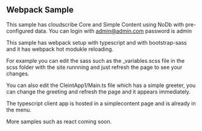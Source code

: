 ## Webpack Sample

This sample has cloudscribe Core and Simple Content using NoDb with pre-configured data.
You can login with admin@admin.com password is admin

This sample has webpack setup with typescript and with bootstrap-sass and it has webpack hot modukle reloading.

For example you can edit the sass such as the _variables.scss file in the scss folder with the site runnning and just refresh the page to see your changes.

You can also edit the CleintApp1/Main.ts file which has a simple greeter, you can change the greeting and refresh the page and it appears immediately.

The typescript client app is hosted in a simplecontent page and is already in the menu.

More samples such as react coming soon.